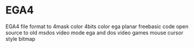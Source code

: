 # EGA4
EGA4 file format to 4mask color 4bits color ega planar freebasic code open source
to old msdos video mode ega
and dos video games
mouse cursor style bitmap
